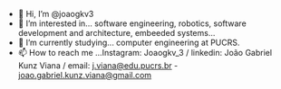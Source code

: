 - 👋 Hi, I’m @joaogkv3
- 👀 I’m interested in... software engineering, robotics, software development and architecture, embeeded systems...
- 🌱 I’m currently studying... computer engineering at PUCRS.
- 📫 How to reach me ...Instagram: Joaogkv_3 / linkedin: João Gabriel Kunz Viana / email: j.viana@edu.pucrs.br - joao.gabriel.kunz.viana@gmail.com
  

<!---
joaogkv3/joaogkv3 is a ✨ special ✨ repository because its `README.md` (this file) appears on your GitHub profile.
You can click the Preview link to take a look at your changes.
--->
